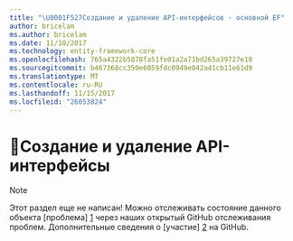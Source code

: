 ```yaml
---
title: "\U0001F527Создание и удаление API-интерфейсов - основной EF"
author: bricelam
ms.author: bricelam
ms.date: 11/10/2017
ms.technology: entity-framework-core
ms.openlocfilehash: 765a4322b5878fa51fe01a2a71bd265a39727e10
ms.sourcegitcommit: b467368cc350e6059fdc0949e042a41cb11e61d9
ms.translationtype: MT
ms.contentlocale: ru-RU
ms.lasthandoff: 11/15/2017
ms.locfileid: "26053824"
---
```

# <a name="-create-and-drop-apis"></a>🔧Создание и удаление API-интерфейсы

> [!NOTE]
> Этот раздел еще не написан! Можно отслеживать состояние данного объекта [проблема] [ 1] через наших открытый GitHub отслеживания проблем. Дополнительные сведения о [участие] [ 2] на GitHub.


  [1]: https://github.com/aspnet/EntityFramework.Docs/issues/549
  [2]: https://github.com/aspnet/EntityFramework.Docs/blob/master/CONTRIBUTING.md
